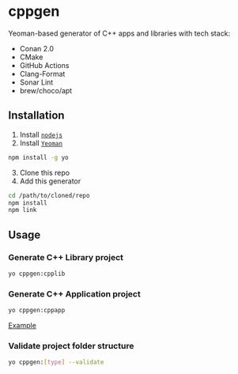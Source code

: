 # cppgen

Yeoman-based generator of C++ apps and libraries with tech stack:
- Conan 2.0
- CMake
- GitHub Actions
- Clang-Format
- Sonar Lint
- brew/choco/apt

## Installation

1. Install [`nodejs`](https://nodejs.org/en)
2. Install [`Yeoman`](https://yeoman.io)
```sh
npm install -g yo
```
3. Clone this repo
4. Add this generator
```sh
cd /path/to/cloned/repo
npm install
npm link
```

## Usage

### Generate C++ Library project

```sh
yo cppgen:cpplib
```

### Generate C++ Application project

```sh
yo cppgen:cppapp
```

[Example](https://github.com/vvvar/yo-cppgen-example-app)

### Validate project folder structure

```sh
yo cppgen:[type] --validate
```
